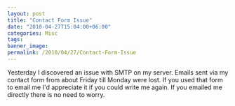 ```yaml
---
layout: post
title: "Contact Form Issue"
date: "2010-04-27T15:04:00+06:00"
categories: Misc 
tags: 
banner_image: 
permalink: /2010/04/27/Contact-Form-Issue
---
```


Yesterday I discovered an issue with SMTP on my server. Emails sent via my contact form from about Friday till Monday were lost. If you used that form to email me I'd appreciate it if you could write me again. If you emailed me directly there is no need to worry.